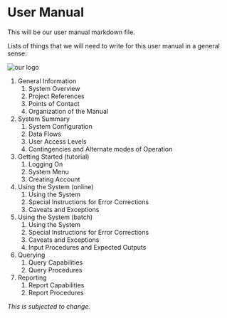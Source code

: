 # User Manual

This will be our user manual markdown file. 


Lists of things that we will need to write for this user manual in a general sense:



![our logo](https://schedulerconcordia.herokuapp.com/assets/picaso_resized-f0eb6bd17c89028c84e46d4d0bb9306b56b06ed86db81fc92c2f6e6e37ac33a7.png)



1. General Information
    1. System Overview
    2. Project References
    3. Points of Contact
    4. Organization of the Manual
2. System Summary
    1. System Configuration
    2. Data Flows
    3. User Access Levels
    4. Contingencies and Alternate modes of Operation
3. Getting Started (tutorial)
    1. Logging On
    2. System Menu
    3. Creating Account
4. Using the System (online)
    1. Using the System
    2. Special Instructions for Error Corrections
    3. Caveats and Exceptions
5. Using the System (batch)
    1. Using the System
    2. Special Instructions for Error Corrections
    3. Caveats and Exceptions
    4. Input Procedures and Expected Outputs
6. Querying
    1. Query Capabilities
    2. Query Procedures
7. Reporting
    1. Report Capabilities
    2. Report Procedures

_This is subjected to change._
    
